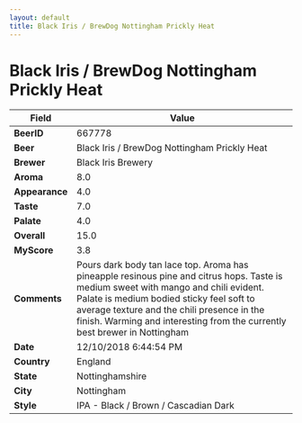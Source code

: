 ```yaml
---
layout: default
title: Black Iris / BrewDog Nottingham Prickly Heat
---
```


# Black Iris / BrewDog Nottingham Prickly Heat

| Field         | Value     |
|---------------|-----------|
| **BeerID** | 667778 |
| **Beer** | Black Iris / BrewDog Nottingham Prickly Heat |
| **Brewer** | Black Iris Brewery |
| **Aroma** | 8.0 |
| **Appearance** | 4.0 |
| **Taste** | 7.0 |
| **Palate** | 4.0 |
| **Overall** | 15.0 |
| **MyScore** | 3.8 |
| **Comments** | Pours dark body tan lace top. Aroma has pineapple resinous pine and citrus hops. Taste is medium sweet with mango and chili evident. Palate is medium bodied sticky feel soft to average texture and the chili presence in the finish. Warming and interesting from the currently best brewer in Nottingham  |
| **Date** | 12/10/2018 6:44:54 PM |
| **Country** | England |
| **State** | Nottinghamshire |
| **City** | Nottingham |
| **Style** | IPA - Black / Brown / Cascadian Dark |
